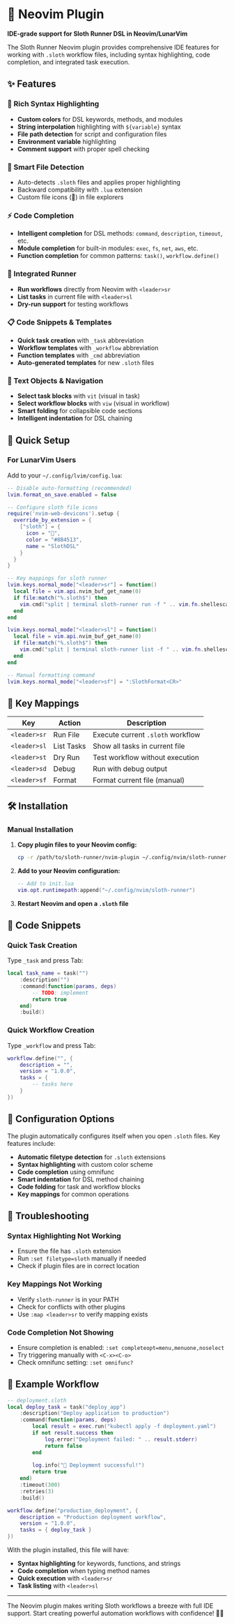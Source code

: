 # 🦥 Neovim Plugin

**IDE-grade support for Sloth Runner DSL in Neovim/LunarVim**

The Sloth Runner Neovim plugin provides comprehensive IDE features for working with `.sloth` workflow files, including syntax highlighting, code completion, and integrated task execution.

## ✨ Features

### 🎨 Rich Syntax Highlighting
- **Custom colors** for DSL keywords, methods, and modules
- **String interpolation** highlighting with `${variable}` syntax
- **File path detection** for script and configuration files
- **Environment variable** highlighting
- **Comment support** with proper spell checking

### 📁 Smart File Detection
- Auto-detects `.sloth` files and applies proper highlighting
- Backward compatibility with `.lua` extension
- Custom file icons (🦥) in file explorers

### ⚡ Code Completion
- **Intelligent completion** for DSL methods: `command`, `description`, `timeout`, etc.
- **Module completion** for built-in modules: `exec`, `fs`, `net`, `aws`, etc.
- **Function completion** for common patterns: `task()`, `workflow.define()`

### 🔧 Integrated Runner
- **Run workflows** directly from Neovim with `<leader>sr`
- **List tasks** in current file with `<leader>sl`
- **Dry-run support** for testing workflows

### 📋 Code Snippets & Templates
- **Quick task creation** with `_task` abbreviation
- **Workflow templates** with `_workflow` abbreviation
- **Function templates** with `_cmd` abbreviation
- **Auto-generated templates** for new `.sloth` files

### 🎯 Text Objects & Navigation
- **Select task blocks** with `vit` (visual in task)
- **Select workflow blocks** with `viw` (visual in workflow)
- **Smart folding** for collapsible code sections
- **Intelligent indentation** for DSL chaining

## 🚀 Quick Setup

### For LunarVim Users

Add to your `~/.config/lvim/config.lua`:

```lua
-- Disable auto-formatting (recommended)
lvim.format_on_save.enabled = false

-- Configure sloth file icons
require('nvim-web-devicons').setup {
  override_by_extension = {
    ["sloth"] = {
      icon = "🦥",
      color = "#8B4513",
      name = "SlothDSL"
    }
  }
}

-- Key mappings for sloth runner
lvim.keys.normal_mode["<leader>sr"] = function()
  local file = vim.api.nvim_buf_get_name(0)
  if file:match("%.sloth$") then
    vim.cmd("split | terminal sloth-runner run -f " .. vim.fn.shellescape(file))
  end
end

lvim.keys.normal_mode["<leader>sl"] = function()
  local file = vim.api.nvim_buf_get_name(0)
  if file:match("%.sloth$") then
    vim.cmd("split | terminal sloth-runner list -f " .. vim.fn.shellescape(file))
  end
end

-- Manual formatting command
lvim.keys.normal_mode["<leader>sf"] = ":SlothFormat<CR>"
```

## 📝 Key Mappings

| Key | Action | Description |
|-----|--------|-------------|
| `<leader>sr` | Run File | Execute current `.sloth` workflow |
| `<leader>sl` | List Tasks | Show all tasks in current file |
| `<leader>st` | Dry Run | Test workflow without execution |
| `<leader>sd` | Debug | Run with debug output |
| `<leader>sf` | Format | Format current file (manual) |

## 🛠️ Installation

### Manual Installation

1. **Copy plugin files to your Neovim config:**
   ```bash
   cp -r /path/to/sloth-runner/nvim-plugin ~/.config/nvim/sloth-runner
   ```

2. **Add to your Neovim configuration:**
   ```lua
   -- Add to init.lua
   vim.opt.runtimepath:append("~/.config/nvim/sloth-runner")
   ```

3. **Restart Neovim and open a `.sloth` file**

## 🎨 Code Snippets

### Quick Task Creation
Type `_task` and press Tab:

```lua
local task_name = task("")
    :description("")
    :command(function(params, deps)
        -- TODO: implement
        return true
    end)
    :build()
```

### Quick Workflow Creation
Type `_workflow` and press Tab:

```lua
workflow.define("", {
    description = "",
    version = "1.0.0",
    tasks = {
        -- tasks here
    }
})
```

## 🔧 Configuration Options

The plugin automatically configures itself when you open `.sloth` files. Key features include:

- **Automatic filetype detection** for `.sloth` extensions
- **Syntax highlighting** with custom color scheme
- **Code completion** using omnifunc
- **Smart indentation** for DSL method chaining
- **Code folding** for task and workflow blocks
- **Key mappings** for common operations

## 🐛 Troubleshooting

### Syntax Highlighting Not Working
- Ensure the file has `.sloth` extension
- Run `:set filetype=sloth` manually if needed
- Check if plugin files are in correct location

### Key Mappings Not Working
- Verify `sloth-runner` is in your PATH
- Check for conflicts with other plugins
- Use `:map <leader>sr` to verify mapping exists

### Code Completion Not Showing
- Ensure completion is enabled: `:set completeopt=menu,menuone,noselect`
- Try triggering manually with `<C-x><C-o>`
- Check omnifunc setting: `:set omnifunc?`

## 📖 Example Workflow

```lua
-- deployment.sloth
local deploy_task = task("deploy_app")
    :description("Deploy application to production")
    :command(function(params, deps)
        local result = exec.run("kubectl apply -f deployment.yaml")
        if not result.success then
            log.error("Deployment failed: " .. result.stderr)
            return false
        end
        
        log.info("🚀 Deployment successful!")
        return true
    end)
    :timeout(300)
    :retries(3)
    :build()

workflow.define("production_deployment", {
    description = "Production deployment workflow",
    version = "1.0.0",
    tasks = { deploy_task }
})
```

With the plugin installed, this file will have:
- **Syntax highlighting** for keywords, functions, and strings
- **Code completion** when typing method names
- **Quick execution** with `<leader>sr`
- **Task listing** with `<leader>sl`

---

The Neovim plugin makes writing Sloth workflows a breeze with full IDE support. Start creating powerful automation workflows with confidence! 🦥✨